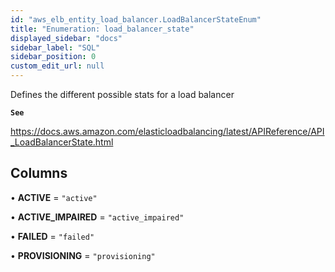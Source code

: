 ```yaml
---
id: "aws_elb_entity_load_balancer.LoadBalancerStateEnum"
title: "Enumeration: load_balancer_state"
displayed_sidebar: "docs"
sidebar_label: "SQL"
sidebar_position: 0
custom_edit_url: null
---
```


Defines the different possible stats for a load balancer

**`See`**

https://docs.aws.amazon.com/elasticloadbalancing/latest/APIReference/API_LoadBalancerState.html

## Columns

• **ACTIVE** = ``"active"``

• **ACTIVE\_IMPAIRED** = ``"active_impaired"``

• **FAILED** = ``"failed"``

• **PROVISIONING** = ``"provisioning"``
